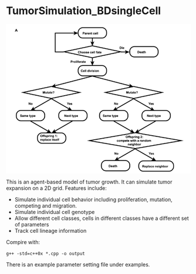 # TumorSimulation_BDsingleCell

<p align="center">
  <img align="center" src="flowchart.png" width="600" >
</p>

This is an agent-based model of tumor growth. It can simulate tumor expansion on a 2D grid. Features include:

- Simulate individual cell behavior including proliferation, mutation, competing and migration.
- Simulate individual cell genotype
- Allow different cell classes, cells in different classes have a different set of parameters
- Track cell lineage information

Compire with:
```
g++ -std=c++0x *.cpp -o output
```

There is an example parameter setting file under examples.
